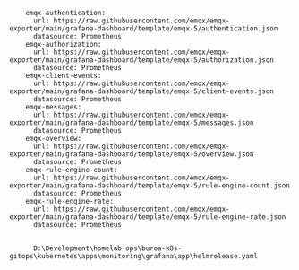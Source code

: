         emqx-authentication:
          url: https://raw.githubusercontent.com/emqx/emqx-exporter/main/grafana-dashboard/template/emqx-5/authentication.json
          datasource: Prometheus
        emqx-authorization:
          url: https://raw.githubusercontent.com/emqx/emqx-exporter/main/grafana-dashboard/template/emqx-5/authorization.json
          datasource: Prometheus
        emqx-client-events:
          url: https://raw.githubusercontent.com/emqx/emqx-exporter/main/grafana-dashboard/template/emqx-5/client-events.json
          datasource: Prometheus
        emqx-messages:
          url: https://raw.githubusercontent.com/emqx/emqx-exporter/main/grafana-dashboard/template/emqx-5/messages.json
          datasource: Prometheus
        emqx-overview:
          url: https://raw.githubusercontent.com/emqx/emqx-exporter/main/grafana-dashboard/template/emqx-5/overview.json
          datasource: Prometheus
        emqx-rule-engine-count:
          url: https://raw.githubusercontent.com/emqx/emqx-exporter/main/grafana-dashboard/template/emqx-5/rule-engine-count.json
          datasource: Prometheus
        emqx-rule-engine-rate:
          url: https://raw.githubusercontent.com/emqx/emqx-exporter/main/grafana-dashboard/template/emqx-5/rule-engine-rate.json
          datasource: Prometheus


          D:\Development\homelab-ops\buroa-k8s-gitops\kubernetes\apps\monitoring\grafana\app\helmrelease.yaml
